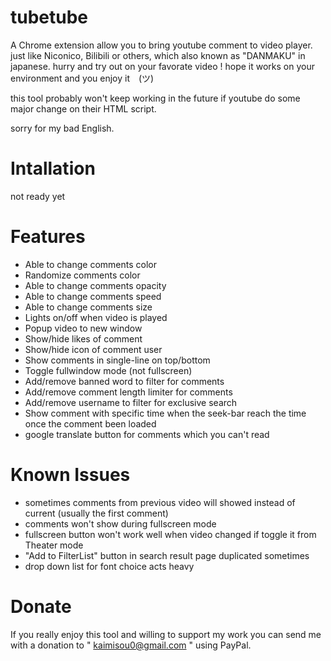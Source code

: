 # tubetube
A Chrome extension allow you to bring youtube comment to video player.
just like Niconico, Bilibili or others, which also known as "DANMAKU" in japanese.
hurry and try out on your favorate video !
hope it works on your environment and you enjoy it　(ツ)

this tool probably won't keep working in the future if youtube do some major change on their HTML script.

sorry for my bad English.

# Intallation
  not ready yet

# Features

* Able to change comments color
* Randomize comments color
* Able to change comments opacity
* Able to change comments speed
* Able to change comments size
* Lights on/off when video is played
* Popup video to new window
* Show/hide likes of comment
* Show/hide icon of comment user
* Show comments in single-line on top/bottom
* Toggle fullwindow mode (not fullscreen)
* Add/remove banned word to filter for comments
* Add/remove comment length limiter for comments
* Add/remove username to filter for exclusive search
* Show comment with specific time when the seek-bar reach the time 
  once the comment been loaded
* google translate button for comments which you can't read

# Known Issues
* sometimes comments from previous video will showed instead of 
  current (usually the first comment)
* comments won't show during fullscreen mode
* fullscreen button won't work well when video changed if toggle it from Theater mode
* "Add to FilterList" button in search result page duplicated sometimes
* drop down list for font choice acts heavy

# Donate
If you really enjoy this tool and willing to support my work
you can send me with a donation to " kaimisou0@gmail.com " using PayPal.
